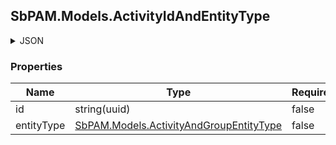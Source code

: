 
<h2 id="tocS_SbPAM.Models.ActivityIdAndEntityType">SbPAM.Models.ActivityIdAndEntityType</h2>

<a id="schemasbpam.models.activityidandentitytype"></a>
<a id="schema_SbPAM.Models.ActivityIdAndEntityType"></a>
<a id="tocSsbpam.models.activityidandentitytype"></a>
<a id="tocssbpam.models.activityidandentitytype"></a>

<details><summary>JSON</summary>


```json
{
  "id": "497f6eca-6276-4993-bfeb-53cbbbba6f08",
  "entityType": "Activity"
}

```


</details>

### Properties

|Name|Type|Required|Restrictions|Description|
|---|---|---|---|---|
|id|string(uuid)|false|none|none|
|entityType|[SbPAM.Models.ActivityAndGroupEntityType](../Models/sbpam.models.activityandgroupentitytype.md)|false|none|none|


